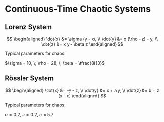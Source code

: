 # Continuous-Time Chaotic Systems

## Lorenz System
$$
\begin{aligned}
\dot{x} &= \sigma (y - x), \\ 
\dot{y} &= x (\rho - z) - y, \\
\dot{z} &= x y - \beta z
\end{aligned}
$$

Typical parameters for chaos:  

$\sigma = 10, \; \rho = 28, \; \beta = \tfrac{8}{3}$


## Rössler System
$$
\begin{aligned}
\dot{x} &= -y - z, \\
\dot{y} &= x + a y, \\
\dot{z} &= b + z (x - c)
\end{aligned}
$$

Typical parameters for chaos:  

$a = 0.2, \; b = 0.2, \; c = 5.7$

